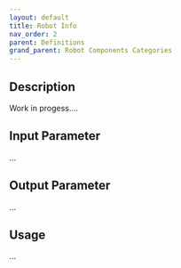 ```yaml
---
layout: default
title: Robot Info
nav_order: 2
parent: Definitions
grand_parent: Robot Components Categories
---
```


## Description

Work in progess....

## Input Parameter

...

## Output Parameter

...

## Usage

...
